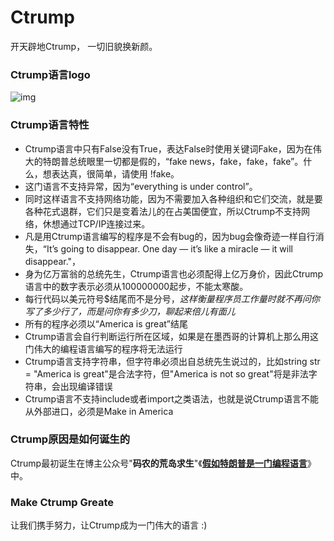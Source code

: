 # Ctrump
开天辟地Ctrump，  一切旧貌换新颜。



### Ctrump语言logo

![img](../../Github/md/图片/640.png)

### Ctrump语言特性

* Ctrump语言中只有False没有True，表达False时使用关键词Fake，因为在伟大的特朗普总统眼里一切都是假的，“fake news，fake，fake，fake”。什么，想表达真，很简单，请使用 !fake。
* 这门语言不支持异常，因为“everything is under control”。
* 同时这样语言不支持网络功能，因为不需要加入各种组织和它们交流，就是要各种花式退群，它们只是变着法儿的在占美国便宜，所以Ctrump不支持网络，休想通过TCP/IP连接过来。
* 凡是用Ctrump语言编写的程序是不会有bug的，因为bug会像奇迹一样自行消失，“It’s going to disappear. One day — it’s like a miracle — it will disappear."，
* 身为亿万富翁的总统先生，Ctrump语言也必须配得上亿万身价，因此Ctrump语言中的数字表示必须从100000000起步，不能太寒酸。
* 每行代码以美元符号$结尾而不是分号，*这样衡量程序员工作量时就不再问你写了多少行了，而是问你有多少刀，聊起来倍儿有面儿*
* 所有的程序必须以“America is great”结尾
* Ctrump语言会自行判断运行所在区域，如果是在墨西哥的计算机上那么用这门伟大的编程语言编写的程序将无法运行
* Ctrump语言支持字符串，但字符串必须出自总统先生说过的，比如string str = "America is great"是合法字符，但"America is not so great"将是非法字符串，会出现编译错误
* Ctrump语言不支持include或者import之类语法，也就是说Ctrump语言不能从外部进口，必须是Make in America



### Ctrump原因是如何诞生的

Ctrump最初诞生在博主公众号"**码农的荒岛求生**"《**[假如特朗普是一门编程语言](https://mp.weixin.qq.com/s?__biz=MzU2NTYyOTQ4OQ==&mid=2247484714&idx=1&sn=70f1c19adbf1c873f5493ad58335f210&chksm=fcb98274cbce0b626a090531afd08dee357cd5b9568865cd20e0fb7185b3656b0f59ec226d2c&token=1239242584&lang=zh_CN#rd)**》中。



### Make Ctrump Greate

让我们携手努力，让Ctrump成为一门伟大的语言 :)